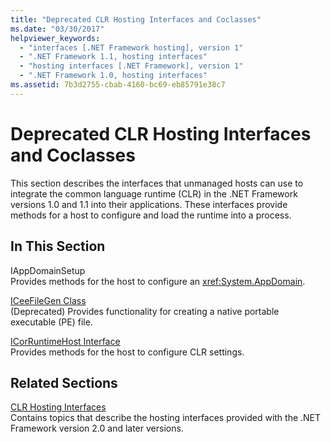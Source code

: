 ```yaml
---
title: "Deprecated CLR Hosting Interfaces and Coclasses"
ms.date: "03/30/2017"
helpviewer_keywords: 
  - "interfaces [.NET Framework hosting], version 1"
  - ".NET Framework 1.1, hosting interfaces"
  - "hosting interfaces [.NET Framework], version 1"
  - ".NET Framework 1.0, hosting interfaces"
ms.assetid: 7b3d2755-cbab-4160-bc69-eb85791e38c7
---
```

# Deprecated CLR Hosting Interfaces and Coclasses
This section describes the interfaces that unmanaged hosts can use to integrate the common language runtime (CLR) in the .NET Framework versions 1.0 and 1.1 into their applications. These interfaces provide methods for a host to configure and load the runtime into a process.  
  
## In This Section  
 IAppDomainSetup  
 Provides methods for the host to configure an <xref:System.AppDomain>.  
  
 [ICeeFileGen Class](iceefilegen-class.md)  
 (Deprecated) Provides functionality for creating a native portable executable (PE) file.  
  
 [ICorRuntimeHost Interface](icorruntimehost-interface.md)  
 Provides methods for the host to configure CLR settings.  
  
## Related Sections  
 [CLR Hosting Interfaces](clr-hosting-interfaces.md)  
 Contains topics that describe the hosting interfaces provided with the .NET Framework version 2.0 and later versions.
